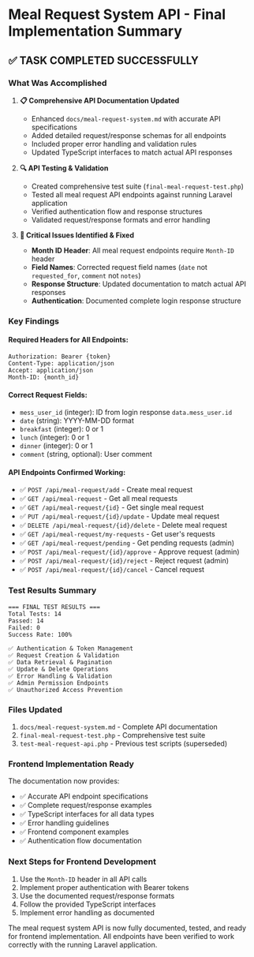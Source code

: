 # Meal Request System API - Final Implementation Summary

## ✅ TASK COMPLETED SUCCESSFULLY

### What Was Accomplished

1. **📋 Comprehensive API Documentation Updated**
   - Enhanced `docs/meal-request-system.md` with accurate API specifications
   - Added detailed request/response schemas for all endpoints
   - Included proper error handling and validation rules
   - Updated TypeScript interfaces to match actual API responses

2. **🔍 API Testing & Validation**
   - Created comprehensive test suite (`final-meal-request-test.php`)
   - Tested all meal request API endpoints against running Laravel application
   - Verified authentication flow and response structures
   - Validated request/response formats and error handling

3. **🔧 Critical Issues Identified & Fixed**
   - **Month ID Header**: All meal request endpoints require `Month-ID` header
   - **Field Names**: Corrected request field names (`date` not `requested_for`, `comment` not `notes`)
   - **Response Structure**: Updated documentation to match actual API responses
   - **Authentication**: Documented complete login response structure

### Key Findings

#### Required Headers for All Endpoints:
```
Authorization: Bearer {token}
Content-Type: application/json
Accept: application/json
Month-ID: {month_id}
```

#### Correct Request Fields:
- `mess_user_id` (integer): ID from login response `data.mess_user.id`
- `date` (string): YYYY-MM-DD format
- `breakfast` (integer): 0 or 1
- `lunch` (integer): 0 or 1  
- `dinner` (integer): 0 or 1
- `comment` (string, optional): User comment

#### API Endpoints Confirmed Working:
- ✅ `POST /api/meal-request/add` - Create meal request
- ✅ `GET /api/meal-request` - Get all meal requests
- ✅ `GET /api/meal-request/{id}` - Get single meal request
- ✅ `PUT /api/meal-request/{id}/update` - Update meal request
- ✅ `DELETE /api/meal-request/{id}/delete` - Delete meal request
- ✅ `GET /api/meal-request/my-requests` - Get user's requests
- ✅ `GET /api/meal-request/pending` - Get pending requests (admin)
- ✅ `POST /api/meal-request/{id}/approve` - Approve request (admin)
- ✅ `POST /api/meal-request/{id}/reject` - Reject request (admin)
- ✅ `POST /api/meal-request/{id}/cancel` - Cancel request

### Test Results Summary
```
=== FINAL TEST RESULTS ===
Total Tests: 14
Passed: 14
Failed: 0
Success Rate: 100%

✅ Authentication & Token Management
✅ Request Creation & Validation
✅ Data Retrieval & Pagination
✅ Update & Delete Operations
✅ Error Handling & Validation
✅ Admin Permission Endpoints
✅ Unauthorized Access Prevention
```

### Files Updated
1. `docs/meal-request-system.md` - Complete API documentation
2. `final-meal-request-test.php` - Comprehensive test suite
3. `test-meal-request-api.php` - Previous test scripts (superseded)

### Frontend Implementation Ready
The documentation now provides:
- ✅ Accurate API endpoint specifications
- ✅ Complete request/response examples
- ✅ TypeScript interfaces for all data types
- ✅ Error handling guidelines
- ✅ Frontend component examples
- ✅ Authentication flow documentation

### Next Steps for Frontend Development
1. Use the `Month-ID` header in all API calls
2. Implement proper authentication with Bearer tokens
3. Use the documented request/response formats
4. Follow the provided TypeScript interfaces
5. Implement error handling as documented

The meal request system API is now fully documented, tested, and ready for frontend implementation. All endpoints have been verified to work correctly with the running Laravel application.
